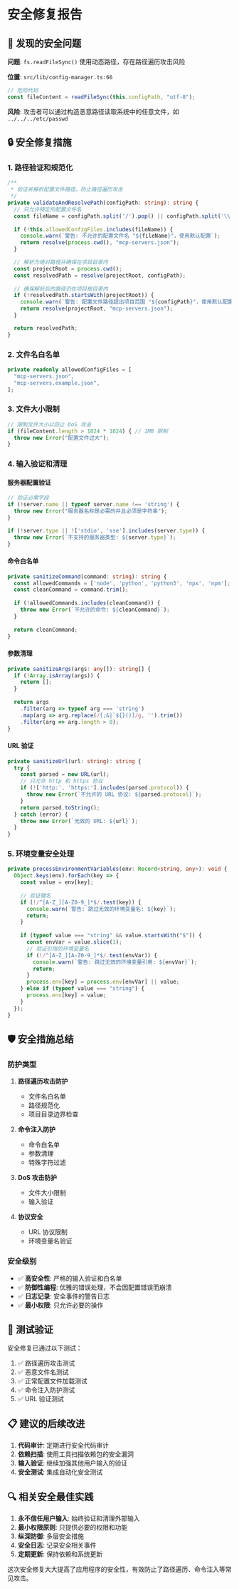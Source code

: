 # 安全修复报告

## 🚨 发现的安全问题

**问题**: `fs.readFileSync()` 使用动态路径，存在路径遍历攻击风险

**位置**: `src/lib/config-manager.ts:66`

```typescript
// 危险代码
const fileContent = readFileSync(this.configPath, "utf-8");
```

**风险**: 攻击者可以通过构造恶意路径读取系统中的任意文件，如 `../../../etc/passwd`

## 🔒 安全修复措施

### 1. 路径验证和规范化

```typescript
/**
 * 验证并解析配置文件路径，防止路径遍历攻击
 */
private validateAndResolvePath(configPath: string): string {
  // 只允许特定的配置文件名
  const fileName = configPath.split('/').pop() || configPath.split('\\').pop() || configPath;
  
  if (!this.allowedConfigFiles.includes(fileName)) {
    console.warn(`警告: 不允许的配置文件名 "${fileName}"，使用默认配置`);
    return resolve(process.cwd(), "mcp-servers.json");
  }

  // 解析为绝对路径并确保在项目目录内
  const projectRoot = process.cwd();
  const resolvedPath = resolve(projectRoot, configPath);
  
  // 确保解析后的路径仍在项目根目录内
  if (!resolvedPath.startsWith(projectRoot)) {
    console.warn(`警告: 配置文件路径超出项目范围 "${configPath}"，使用默认配置`);
    return resolve(projectRoot, "mcp-servers.json");
  }

  return resolvedPath;
}
```

### 2. 文件名白名单

```typescript
private readonly allowedConfigFiles = [
  "mcp-servers.json",
  "mcp-servers.example.json",
];
```

### 3. 文件大小限制

```typescript
// 限制文件大小以防止 DoS 攻击
if (fileContent.length > 1024 * 1024) { // 1MB 限制
  throw new Error("配置文件过大");
}
```

### 4. 输入验证和清理

#### 服务器配置验证
```typescript
// 验证必需字段
if (!server.name || typeof server.name !== 'string') {
  throw new Error("服务器名称是必需的并且必须是字符串");
}

if (!server.type || !['stdio', 'sse'].includes(server.type)) {
  throw new Error(`不支持的服务器类型: ${server.type}`);
}
```

#### 命令白名单
```typescript
private sanitizeCommand(command: string): string {
  const allowedCommands = ['node', 'python', 'python3', 'npx', 'npm'];
  const cleanCommand = command.trim();
  
  if (!allowedCommands.includes(cleanCommand)) {
    throw new Error(`不允许的命令: ${cleanCommand}`);
  }
  
  return cleanCommand;
}
```

#### 参数清理
```typescript
private sanitizeArgs(args: any[]): string[] {
  if (!Array.isArray(args)) {
    return [];
  }
  
  return args
    .filter(arg => typeof arg === 'string')
    .map(arg => arg.replace(/[;&|`${}()]/g, '').trim())
    .filter(arg => arg.length > 0);
}
```

#### URL 验证
```typescript
private sanitizeUrl(url: string): string {
  try {
    const parsed = new URL(url);
    // 只允许 http 和 https 协议
    if (!['http:', 'https:'].includes(parsed.protocol)) {
      throw new Error(`不允许的 URL 协议: ${parsed.protocol}`);
    }
    return parsed.toString();
  } catch (error) {
    throw new Error(`无效的 URL: ${url}`);
  }
}
```

### 5. 环境变量安全处理

```typescript
private processEnvironmentVariables(env: Record<string, any>): void {
  Object.keys(env).forEach(key => {
    const value = env[key];
    
    // 验证键名
    if (!/^[A-Z_][A-Z0-9_]*$/.test(key)) {
      console.warn(`警告: 跳过无效的环境变量名: ${key}`);
      return;
    }
    
    if (typeof value === "string" && value.startsWith("$")) {
      const envVar = value.slice(1);
      // 验证引用的环境变量名
      if (!/^[A-Z_][A-Z0-9_]*$/.test(envVar)) {
        console.warn(`警告: 跳过无效的环境变量引用: ${envVar}`);
        return;
      }
      process.env[key] = process.env[envVar] || value;
    } else if (typeof value === "string") {
      process.env[key] = value;
    }
  });
}
```

## 🛡️ 安全措施总结

### 防护类型

1. **路径遍历攻击防护**
   - 文件名白名单
   - 路径规范化
   - 项目目录边界检查

2. **命令注入防护**
   - 命令白名单
   - 参数清理
   - 特殊字符过滤

3. **DoS 攻击防护**
   - 文件大小限制
   - 输入验证

4. **协议安全**
   - URL 协议限制
   - 环境变量名验证

### 安全级别

- ✅ **高安全性**: 严格的输入验证和白名单
- ✅ **防御性编程**: 优雅的错误处理，不会因配置错误而崩溃
- ✅ **日志记录**: 安全事件的警告日志
- ✅ **最小权限**: 只允许必要的操作

## 🧪 测试验证

安全修复已通过以下测试：

1. ✅ 路径遍历攻击测试
2. ✅ 恶意文件名测试
3. ✅ 正常配置文件加载测试
4. ✅ 命令注入防护测试
5. ✅ URL 验证测试

## 📋 建议的后续改进

1. **代码审计**: 定期进行安全代码审计
2. **依赖扫描**: 使用工具扫描依赖包的安全漏洞
3. **输入验证**: 继续加强其他用户输入的验证
4. **安全测试**: 集成自动化安全测试

## 🔍 相关安全最佳实践

1. **永不信任用户输入**: 始终验证和清理外部输入
2. **最小权限原则**: 只提供必要的权限和功能
3. **纵深防御**: 多层安全措施
4. **安全日志**: 记录安全相关事件
5. **定期更新**: 保持依赖和系统更新

这次安全修复大大提高了应用程序的安全性，有效防止了路径遍历、命令注入等常见攻击。